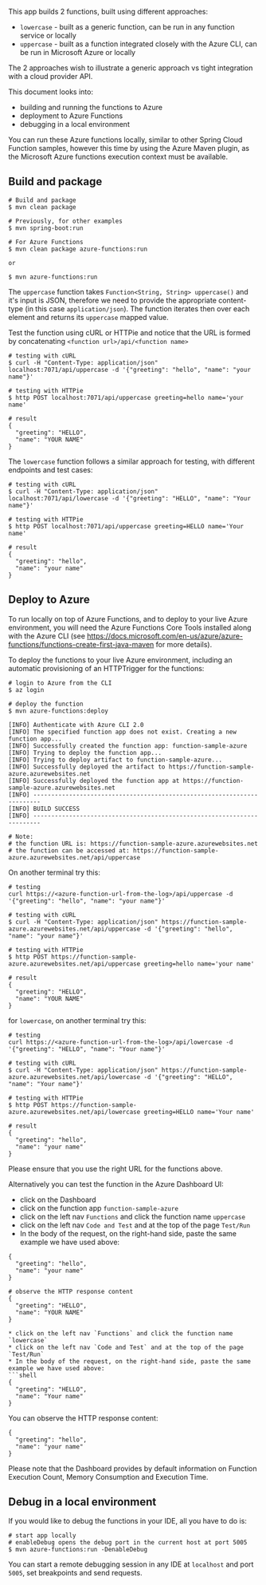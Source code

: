 This app builds 2 functions, built using different approaches:
* `lowercase` - built as a generic function, can be run in any function service or locally
* `uppercase` - built as a function integrated closely with the Azure CLI, can be run in Microsoft Azure or locally

The 2 approaches wish to illustrate a generic approach vs tight integration with a cloud provider API.

This document looks into:
* building and running the functions to Azure
* deployment to Azure Functions
* debugging in a local environment

You can run these Azure functions locally, similar to other Spring Cloud Function samples, however this time by using the Azure Maven plugin, as the Microsoft Azure functions execution context must be available.

## Build and package 
```shell
# Build and package 
$ mvn clean package 

# Previously, for other examples
$ mvn spring-boot:run

# For Azure Functions
$ mvn clean package azure-functions:run

or 

$ mvn azure-functions:run
```

The `uppercase` function takes `Function<String, String> uppercase()` and it's input is JSON, therefore we need to
provide the appropriate content-type (in this case `application/json`). The function iterates then over each element and returns its `uppercase` mapped value.

Test the function using cURL or HTTPie and notice that the URL is formed by concatenating `<function url>/api/<function name>`
```shell
# testing with cURL
$ curl -H "Content-Type: application/json" localhost:7071/api/uppercase -d '{"greeting": "hello", "name": "your name"}'

# testing with HTTPie
$ http POST localhost:7071/api/uppercase greeting=hello name='your name'

# result
{
  "greeting": "HELLO",
  "name": "YOUR NAME"
}
```

The `lowercase` function follows a similar approach for testing, with different endpoints and test cases:
```shell
# testing with cURL
$ curl -H "Content-Type: application/json" localhost:7071/api/lowercase -d '{"greeting": "HELLO", "name": "Your name"}'

# testing with HTTPie
$ http POST localhost:7071/api/uppercase greeting=HELLO name='Your name'

# result
{
  "greeting": "hello",
  "name": "your name"
}
```
## Deploy to Azure
To run locally on top of Azure Functions, and to deploy to your live Azure environment, you will need the Azure Functions Core Tools installed along with the Azure CLI (see https://docs.microsoft.com/en-us/azure/azure-functions/functions-create-first-java-maven for more details).

To deploy the functions to your live Azure environment, including an automatic provisioning of an HTTPTrigger for the functions:
```shell
# login to Azure from the CLI
$ az login

# deploy the function
$ mvn azure-functions:deploy

[INFO] Authenticate with Azure CLI 2.0
[INFO] The specified function app does not exist. Creating a new function app...
[INFO] Successfully created the function app: function-sample-azure
[INFO] Trying to deploy the function app...
[INFO] Trying to deploy artifact to function-sample-azure...
[INFO] Successfully deployed the artifact to https://function-sample-azure.azurewebsites.net
[INFO] Successfully deployed the function app at https://function-sample-azure.azurewebsites.net
[INFO] ------------------------------------------------------------------------
[INFO] BUILD SUCCESS
[INFO] ------------------------------------------------------------------------

# Note: 
# the function URL is: https://function-sample-azure.azurewebsites.net
# the function can be accessed at: https://function-sample-azure.azurewebsites.net/api/uppercase
```

On another terminal try this: 
```shell
# testing
curl https://<azure-function-url-from-the-log>/api/uppercase -d '{"greeting": "hello", "name": "your name"}'

# testing with cURL
$ curl -H "Content-Type: application/json" https://function-sample-azure.azurewebsites.net/api/uppercase -d '{"greeting": "hello", "name": "your name"}'

# testing with HTTPie
$ http POST https://function-sample-azure.azurewebsites.net/api/uppercase greeting=hello name='your name'

# result
{
  "greeting": "HELLO",
  "name": "YOUR NAME"
}
```

for `lowercase`, on another terminal try this: 
```shell
# testing
curl https://<azure-function-url-from-the-log>/api/lowercase -d '{"greeting": "HELLO", "name": "Your name"}'

# testing with cURL
$ curl -H "Content-Type: application/json" https://function-sample-azure.azurewebsites.net/api/lowercase -d '{"greeting": "HELLO", "name": "Your name"}'

# testing with HTTPie
$ http POST https://function-sample-azure.azurewebsites.net/api/lowercase greeting=HELLO name='Your name'

# result
{
  "greeting": "hello",
  "name": "your name"
}
```
Please ensure that you use the right URL for the functions above. 

Alternatively you can test the function in the Azure Dashboard UI:

* click on the Dashboard
* click on the function app `function-sample-azure` 
* click on the left nav `Functions` and click the function name `uppercase`
* click on the left nav `Code and Test` and at the top of the page `Test/Run`
* In the body of the request, on the right-hand side, paste the same example we have used above:
```shell
{
  "greeting": "hello",
  "name": "your name"
}

# observe the HTTP response content
{
  "greeting": "HELLO",
  "name": "YOUR NAME"
}

* click on the left nav `Functions` and click the function name `lowercase`
* click on the left nav `Code and Test` and at the top of the page `Test/Run`
* In the body of the request, on the right-hand side, paste the same example we have used above:
```shell
{
  "greeting": "HELLO",
  "name": "Your name"
}
```
You can observe the HTTP response content:
```shell
{
  "greeting": "hello",
  "name": "your name"
}
```

Please note that the Dashboard provides by default information on Function Execution Count, Memory Consumption and Execution Time.

## Debug in a local environment
If you would like to debug the functions in your IDE, all you have to do is:
```shell
# start app locally
# enableDebug opens the debug port in the current host at port 5005
$ mvn azure-functions:run -DenableDebug
```

You can start a remote debugging session in any IDE at `localhost` and port `5005`, set breakpoints and send requests.